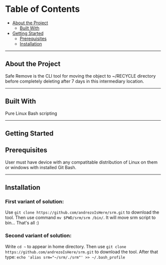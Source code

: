 # Table of Contents
* [About the Project](#about-the-project)
    + [Built With](#built-with)
* [Getting Started](#getting-started)
    + [Prerequisites](#prerequisites)
    + [Installation](#installation)  

*********

## About the Project
Safe Remove is the CLI tool for moving the object to ~/RECYCLE directory before completely deleting after 7 days in this intermediary location. 
*********

## Built With
Pure Linux Bash scripting
*********

## Getting Started

## Prerequisites
User must have device with any compatitable distribution of Linux on them or windows with installed Git Bash.
*********

## Installation
### First variant of solution:
Use ```git clone https://github.com/andrezoIsHere/srm.git``` to download the tool. Then use command ```mv $PWD/srm/srm /bin/```. It will move srm script to bin... That's all :)
### Second variant of solution:
Write ```cd ~``` to appear in home directory. Then use ```git clone https://github.com/andrezoIsHere/srm.git``` to download the tool. After that type: ```echo 'alias srm="~/srm/./srm"' >> ~/.bash_profile```

